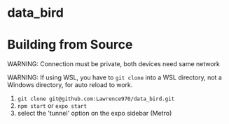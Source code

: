 # data_bird

# Building from Source

WARNING: Connection must be private, both devices need same network

WARNING: If using WSL, you have to `git clone` into a WSL directory, not a Windows directory, for auto reload to work.

1) `git clone git@github.com:Lawrence970/data_bird.git`
2) `npm start` or `expo start`
3) select the 'tunnel' option on the expo sidebar (Metro)
